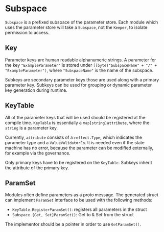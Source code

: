 <!--
order: 2
-->

# Subspace

`Subspace` is a prefixed subspace of the parameter store. Each module which uses the 
parameter store will take a `Subspace`, not the `Keeper`, to isolate permission to access.

## Key

Parameter keys are human readable alphanumeric strings. A parameter for the key 
`"ExampleParameter"` is stored under `[]byte("SubspaceName" + "/" + "ExampleParameter")`, 
	where `"SubspaceName"` is the name of the subspace.

Subkeys are secondary parameter keys those are used along with a primary parameter key.
Subkeys can be used for grouping or dynamic parameter key generation during runtime.

## KeyTable

All of the parameter keys that will be used should be registered at the compile 
time. `KeyTable` is essentially a `map[string]attribute`, where the `string` is a parameter key.

Currently, `attribute` consists of a `reflect.Type`, which indicates the parameter 
type and a `ValueValidatorFn`. It is needed even if the state machine has no error, because the parameter can be modified externally, for example via the governance.

Only primary keys have to be registered on the `KeyTable`. Subkeys inherit the 
attribute of the primary key.

## ParamSet

Modules often define parameters as a proto message. The generated struct can implement
`ParamSet` interface to be used with the following methods:

* `KeyTable.RegisterParamSet()`: registers all parameters in the struct
* `Subspace.{Get, Set}ParamSet()`: Get to & Set from the struct

The implementor should be a pointer in order to use `GetParamSet()`.
